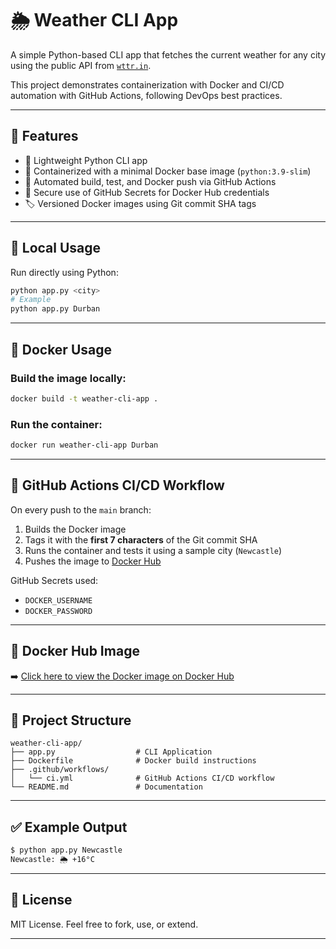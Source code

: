 # 🌦️ Weather CLI App

A simple Python-based CLI app that fetches the current weather for any city using the public API from [`wttr.in`](https://wttr.in).

This project demonstrates containerization with Docker and CI/CD automation with GitHub Actions, following DevOps best practices.

---

## 🚀 Features

- 🐍 Lightweight Python CLI app
- 🐳 Containerized with a minimal Docker base image (`python:3.9-slim`)
- 🔁 Automated build, test, and Docker push via GitHub Actions
- 🔐 Secure use of GitHub Secrets for Docker Hub credentials
- 🏷️ Versioned Docker images using Git commit SHA tags

---

## 🧪 Local Usage

Run directly using Python:

```bash
python app.py <city>
# Example
python app.py Durban
````

---

## 🐳 Docker Usage

### Build the image locally:

```bash
docker build -t weather-cli-app .
```

### Run the container:

```bash
docker run weather-cli-app Durban
```

---

## 🔄 GitHub Actions CI/CD Workflow

On every push to the `main` branch:

1. Builds the Docker image
2. Tags it with the **first 7 characters** of the Git commit SHA
3. Runs the container and tests it using a sample city (`Newcastle`)
4. Pushes the image to [Docker Hub](https://hub.docker.com/r/thedevopsforge/weather-cli-app)

GitHub Secrets used:

* `DOCKER_USERNAME`
* `DOCKER_PASSWORD`

---

## 🐳 Docker Hub Image

➡️ [Click here to view the Docker image on Docker Hub](https://hub.docker.com/r/thedevopsforge/weather-cli-app)

---

## 🧩 Project Structure

```
weather-cli-app/
├── app.py                  # CLI Application
├── Dockerfile              # Docker build instructions
├── .github/workflows/
│   └── ci.yml              # GitHub Actions CI/CD workflow
└── README.md               # Documentation
```

---

## ✅ Example Output

```bash
$ python app.py Newcastle
Newcastle: 🌦 +16°C
```

---

## 📄 License

MIT License. Feel free to fork, use, or extend.

---

